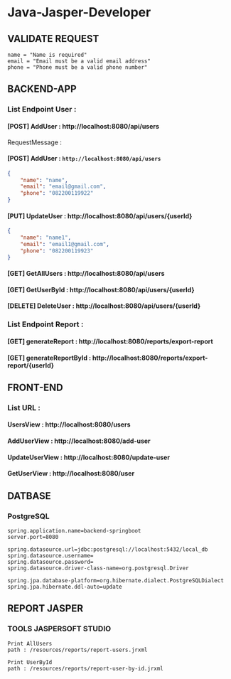 # Java-Jasper-Developer

## VALIDATE REQUEST
```
name = "Name is required"
email = "Email must be a valid email address"
phone = "Phone must be a valid phone number"
```

## BACKEND-APP 
### List Endpoint User :
#### [POST] AddUser : http://localhost:8080/api/users
RequestMessage :
#### [POST] AddUser : `http://localhost:8080/api/users`
```json
{
    "name": "name",
    "email": "email@gmail.com",
    "phone": "082200119922"
}
```
#### [PUT] UpdateUser : http://localhost:8080/api/users/{userId}
```json
{
    "name": "name1",
    "email": "email1@gmail.com",
    "phone": "082200119923"
}
```
#### [GET] GetAllUsers : http://localhost:8080/api/users
#### [GET] GetUserById : http://localhost:8080/api/users/{userId}
#### [DELETE] DeleteUser : http://localhost:8080/api/users/{userId}

### List Endpoint Report :
#### [GET] generateReport : http://localhost:8080/reports/export-report
#### [GET] generateReportById : http://localhost:8080/reports/export-report/{userId}

## FRONT-END
### List URL :
#### UsersView : http://localhost:8080/users
#### AddUserView : http://localhost:8080/add-user
#### UpdateUserView : http://localhost:8080/update-user
#### GetUserView : http://localhost:8080/user

## DATBASE
### PostgreSQL
```
spring.application.name=backend-springboot
server.port=8080

spring.datasource.url=jdbc:postgresql://localhost:5432/local_db
spring.datasource.username=
spring.datasource.password=
spring.datasource.driver-class-name=org.postgresql.Driver

spring.jpa.database-platform=org.hibernate.dialect.PostgreSQLDialect
spring.jpa.hibernate.ddl-auto=update
```

## REPORT JASPER
### TOOLS JASPERSOFT STUDIO
```
Print AllUsers
path : /resources/reports/report-users.jrxml

Print UserById
path : /resources/reports/report-user-by-id.jrxml
```

